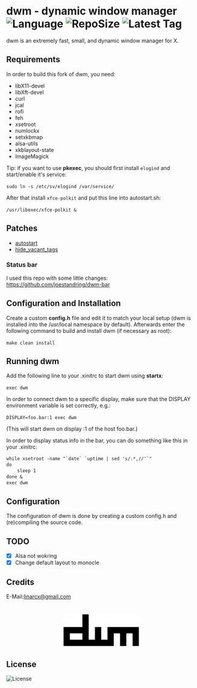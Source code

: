 # dwm - dynamic window manager ![Language](https://img.shields.io/github/languages/top/LinArcX/dwm.svg?style=flat-square) ![RepoSize](https://img.shields.io/github/repo-size/LinArcX/dwm.svg?style=flat-square) ![Latest Tag](https://img.shields.io/github/tag/LinArcX/dwm.svg?colorB=green&style=flat-square)
dwm is an extremely fast, small, and dynamic window manager for X.

## Requirements
In order to build this fork of dwm, you need:
- libX11-devel
- libXft-devel
- curl
- jcal
- rofi
- feh
- xsetroot
- numlockx
- setxkbmap
- alsa-utils
- xkblayout-state
- ImageMagick

Tip: if you want to use __pkexec__, you should first install `elogind` and start/enable it's service:

`sudo ln -s /etc/sv/elogind /var/service/`

After that install `xfce-polkit` and put this line into autostart.sh:

`/usr/libexec/xfce-polkit &`

## Patches
- [autostart](https://dwm.suckless.org/patches/autostart/)
- [hide_vacant_tags](https://dwm.suckless.org/patches/hide_vacant_tags/)

### Status bar
I used this repo with some little changes:
https://github.com/joestandring/dwm-bar

## Configuration and Installation
Create a custom __config.h__ file and edit it to match your local setup (dwm is installed into the /usr/local namespace by default).
Afterwards enter the following command to build and install dwm (if necessary as root):

`make clean install`

## Running dwm
Add the following line to your .xinitrc to start dwm using __startx__:

`exec dwm`

In order to connect dwm to a specific display, make sure that the DISPLAY environment variable is set correctly, e.g.:

`DISPLAY=foo.bar:1 exec dwm`

(This will start dwm on display :1 of the host foo.bar.)

In order to display status info in the bar, you can do something
like this in your .xinitrc:

```
while xsetroot -name "`date` `uptime | sed 's/.*,//'`"
do
	sleep 1
done &
exec dwm
```

## Configuration
The configuration of dwm is done by creating a custom config.h
and (re)compiling the source code.

## TODO
- [x] Alsa not wokring
- [x] Change default layout to monocle

## Credits
E-Mail:linarcx@gmail.com

<h1 align="center">
	<img width="200" src="./dwm.png" alt="dwm">
	<br>
</h1>

## License
![License](https://img.shields.io/github/license/LinArcX/Gnulium.svg?style=flat-square)
